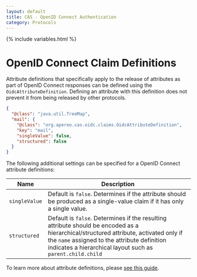 ```yaml
---
layout: default
title: CAS - OpenID Connect Authentication
category: Protocols
---
```

{% include variables.html %}

# OpenID Connect Claim Definitions

Attribute definitions that specifically apply to the release of attributes as part of OpenID Connect responses can be
defined using the `OidcAttributeDefinition`. Defining an attribute with this definition does not
prevent it from being released by other protocols.

```json
{
  "@class": "java.util.TreeMap",
  "mail": {
    "@class": "org.apereo.cas.oidc.claims.OidcAttributeDefinition",
    "key": "mail",
    "singleValue": false,
    "structured": false
  }
}
```

The following additional settings can be specified for a OpenID Connect attribute definitions:

| Name          | Description                                                                                                                                                                                                                                        |
|---------------|----------------------------------------------------------------------------------------------------------------------------------------------------------------------------------------------------------------------------------------------------|
| `singleValue` | Default is `false`. Determines if the attribute should be produced as a single-value claim if it has only a single value.                                                                                                                          |
| `structured`  | Default is `false`. Determines if the resulting attribute should be encoded as a hierarchical/structured attribute, activated only if the `name` assigned to the attribute definition indicates a hierarchical layout such as `parent.child.child` |

To learn more about attribute definitions, please [see this guide](../integration/Attribute-Definitions.html).
